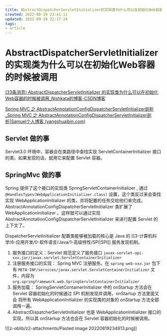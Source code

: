 ```yaml
---
title: AbstractDispatcherServletInitializer的实现类为什么可以在初始化Web容器的时候被调用
created: 2022-08-19 23:41:11
updated: 2022-09-18 22:17:24
tags: 
- article
---
```


# AbstractDispatcherServletInitializer的实现类为什么可以在初始化Web容器的时候被调用

[(33条消息) AbstractDispatcherServletInitializer 的实现类为什么可以在初始化Web容器的时候被调用_Nishkata的博客-CSDN博客](https://blog.csdn.net/Nishkata/article/details/125432352)

[Spring MVC 之 AbstractAnnotationConfigDispatcherServletInitializer剖析_Spring MVC 之 AbstractAnnotationConfigDispatcherServletInitializer剖析|Samuel个人博客 (yangshuaibin.com)](https://www.yangshuaibin.com/detail/392696)

## Servlet 做的事

Servlet3.0 环境中，容器会在类路径中查找实现 ServletContainerInitializer 接口的类，如果发现的话，就用它来配置 Servlet 容器。  

## SpringMvc 做的事

Spring 提供了这个接口的实现类 SpringServletContainerInitializer , 通过 `@HandlesTypes(WebApplicationInitializer.class)` 设置，这个类反过来会查找实现 WebApplicationInitializer 的类，并将配置的任务交给他们来完成。  
AbstractAnnotationConfigDispatcherServletInitializer 类扩展了 WebApplicationInitializer 。这样就可以通过实现 AbstractAnnotationConfigDispatcherServletInitializer 来进行配置 Servlet 的上下文了。

DispatcherServletInitializer 配置类能够被加载的核心是 Java 的 [[3-计算机科学/6-应用开发/0-软件语言/Java/1-高级特性/SPI|SPI]] 服务发现机制。

1. 服务接口的定义：Servlet 规范定义了服务接口 `javax-servlet-api-xxx.jar/javax.servlet.ServletContainerInitializer`
2. 注册服务接口的实现： Spring MVC 注册服务。在 `spring-web-xxx.jar` 包下 有 `META-INF/services/javax.servlet.ServletContainerInitializer` 文件，内容为 `org.springframework.web.SpringServletContainerInitializer`
3. 服务加载： SpringServletContainerInitializer 中的 onStartup 方法会在 Servlet 容器初始化的时候通过 SPI 机制发现并调用，onStartup 方法里面又会 将所有 WebApplicationInitializer 的实现类的对象的 onStartup 方法全部调用一遍。
4. AbstractDispatcherServletInitializer 也是 WebApplicationInitializer 接口的实现，所以其 onStartup 方法也会在 Servlet 容器初始化的时候被调用。

![[z-oblib/z2-attachments/Pasted image 20220819234813.png]]
